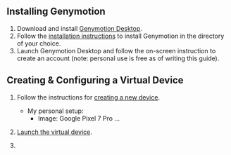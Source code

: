 ## Installing Genymotion

1. Download and install [Genymotion Desktop](https://www.genymotion.com/product-desktop/download/).
2. Follow the [installation instructions](https://docs.genymotion.com/desktop/Get_started/013_Linux_install/) to install Genymotion in the directory of your choice.
3. Launch Genymotion Desktop and follow the on-screen instruction to create an account (note: personal use is free as of writing this guide).

## Creating & Configuring a Virtual Device

1. Follow the instructions for [creating a new device](https://docs.genymotion.com/desktop/Get_started/014_Basic_steps/#create-a-new-device).

     - My personal setup:
        - Image: Google Pixel 7 Pro
         ...

2. [Launch the virtual device](https://docs.genymotion.com/desktop/Get_started/014_Basic_steps/#launch-a-device).
3. 
